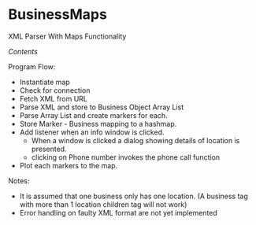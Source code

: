 BusinessMaps
============

XML Parser With Maps Functionality

*Contents*


Program Flow:
- Instantiate map
- Check for connection
- Fetch XML from URL
- Parse XML and store to Business Object Array List
- Parse Array List and create markers for each. 
- Store Marker - Business mapping to a hashmap.
- Add listener when an info window is clicked.
	- When a window is clicked a dialog showing details of location is presented.
	- clicking on Phone number invokes the phone call function
- Plot each markers to the map.

Notes:
* It is assumed that one business only has one location. (A business tag with more than 1 location children tag will not work)
* Error handling on faulty XML format are not yet implemented 
